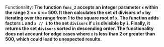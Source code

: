 Functionality: **The function `func_2` accepts an integer parameter `x` within the range 2 <= x <= 500. It then calculates the set of divisors of `x` by iterating over the range from 1 to the square root of `x`. The function adds factors `i` and `x // i` to the set `divisors` if `x` is divisible by `i`. Finally, it returns the set `divisors` sorted in descending order. The functionality does not account for edge cases where `x` is less than 2 or greater than 500, which could lead to unexpected results.**